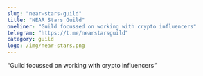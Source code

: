 ```yaml
---
slug: "near-stars-guild"
title: "NEAR Stars Guild"
oneliner: "Guild focussed on working with crypto influencers"
telegram: "https://t.me/nearstarsguild"
category: guild
logo: /img/near-stars.png
---
```


“Guild focussed on working with crypto influencers”

